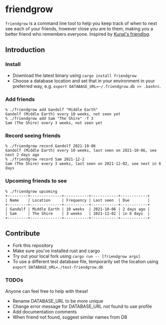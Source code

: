 # friendgrow

`friendgrow` is a command line tool to help you keep track of when to next see each of your friends, however close you are to them, making you a better friend who remembers everyone. Inspired by [Kunal's friendlog](https://github.com/marwahaha/friendlog).

## Introduction

### Install
- Download the latest binary using `cargo install friendgrow`
- Choose a database location and set that in your environment in your preferred way, e.g. `export DATABASE_URL=~/.friendgrow.db >> .bashrc`.

### Add friends
```
% ./friendgrow add Gandolf "Middle Earth"
Gandolf (Middle Earth) every 10 weeks, not seen yet
% ./friendgrow add Sam "The Shire" -f 3
Sam (The Shire) every 3 weeks, not seen yet
```

### Record seeing friends
```
% ./friendgrow record Gandolf 2021-10-06
Gandolf (Middle Earth) every 10 weeks, last seen on 2021-10-06, see next 2 days ago
% ./friendgrow record Sam 2021-12-2
Sam (The Shire) every 3 weeks, last seen on 2021-12-02, see next in 6 days
```

### Upcoming friends to see
```
% ./friendgrow upcoming
+---------+--------------+-----------+------------+------------+
| Name    | Location     | Frequency | Last seen  | Due        |
+---------+--------------+-----------+------------+------------+
| Gandolf | Middle Earth | 10 weeks  | 2021-10-06 | 2 days ago |
| Sam     | The Shire    | 3 weeks   | 2021-12-02 | in 6 days  |
+---------+--------------+-----------+------------+------------+
```

## Contribute
- Fork this repository
- Make sure you've installed rust and cargo
- Try out your local fork using `cargo run -- [friendgrow args]`
- To use a different test database file, temporarily set the location using `export DATABASE_URL=./test-friendgrow.db`

### TODOs

Anyone can feel free to help with these!

- Rename DATABASE_URL to be more unique
- Change error message for DATABASE_URL not found to use profile
- Add documentation comments
- When friend not found, suggest similar names from DB
